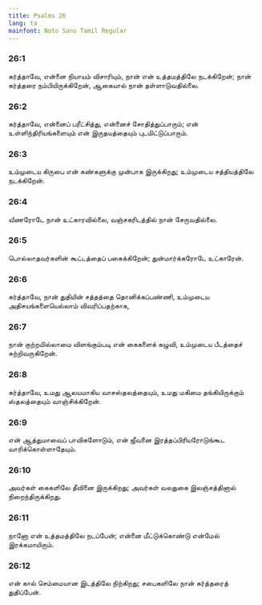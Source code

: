 ```yaml
---
title: Psalms 26
lang: ta
mainfont: Noto Sans Tamil Regular
---
```


###  26:1

கர்த்தாவே, என்னை நியாயம் விசாரியும், நான் என் உத்தமத்திலே நடக்கிறேன்; நான் கர்த்தரை நம்பியிருக்கிறேன், ஆகையால் நான் தள்ளாடுவதில்லை.

###  26:2

கர்த்தாவே, என்னைப் பரீட்சித்து, என்னைச் சோதித்துப்பாரும்; என் உள்ளிந்திரியங்களையும் என் இருதயத்தையும் புடமிட்டுப்பாரும்.

###  26:3

உம்முடைய கிருபை என் கண்களுக்கு முன்பாக இருக்கிறது; உம்முடைய சத்தியத்திலே நடக்கிறேன்.

###  26:4

வீணரோடே நான் உட்காரவில்லை, வஞ்சகரிடத்தில் நான் சேருவதில்லை.

###  26:5

பொல்லாதவர்களின் கூட்டத்தைப் பகைக்கிறேன்; துன்மார்க்கரோடே உட்காரேன்.

###  26:6

கர்த்தாவே, நான் துதியின் சத்தத்தை தொனிக்கப்பண்ணி, உம்முடைய அதிசயங்களையெல்லாம் விவரிப்பதற்காக,

###  26:7

நான் குற்றமில்லாமை விளங்கும்படி என் கைகளைக் கழுவி, உம்முடைய பீடத்தைச் சுற்றிவருகிறேன்.

###  26:8

கர்த்தாவே, உமது ஆலயமாகிய வாசஸ்தலத்தையும், உமது மகிமை தங்கியிருக்கும் ஸ்தலத்தையும் வாஞ்சிக்கிறேன்.

###  26:9

என் ஆத்துமாவைப் பாவிகளோடும், என் ஜீவனை இரத்தப்பிரியரோடுங்கூட வாரிக்கொள்ளாதேயும்.

###  26:10

அவர்கள் கைகளிலே தீவினை இருக்கிறது; அவர்கள் வலதுகை இலஞ்சத்தினால் நிறைந்திருக்கிறது.

###  26:11

நானோ என் உத்தமத்திலே நடப்பேன்; என்னை மீட்டுக்கொண்டு என்மேல் இரக்கமாயிரும்.

###  26:12

என் கால் செம்மையான இடத்திலே நிற்கிறது; சபைகளிலே நான் கர்த்தரைத் துதிப்பேன்.

